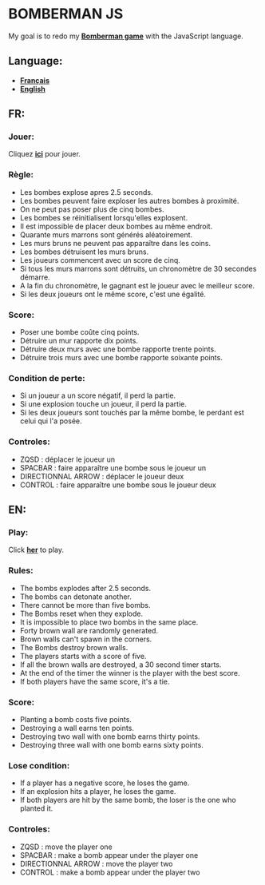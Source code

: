 
# BOMBERMAN JS

My goal is to redo my __[Bomberman game](https://github.com/ValentinVacher/BOMBERMAN.git)__ with the JavaScript language.
## Language:

- __[Français](##FR)__
- __[English](##EN)__
## FR:

### Jouer:

Cliquez __[ici](https://valentinvacher.github.io/BOMBERMAN-JS/)__ pour jouer.
### Règle:

- Les bombes explose apres 2.5 seconds.
- Les bombes peuvent faire exploser les autres bombes à proximité.
- On ne peut pas poser plus de cinq bombes.
- Les bombes se réinitialisent lorsqu'elles explosent.
- Il est impossible de placer deux bombes au même endroit.
- Quarante murs marrons sont générés aléatoirement.
- Les murs bruns ne peuvent pas apparaître dans les coins.
- Les bombes détruisent les murs bruns.
- Les joueurs commencent avec un score de cinq.
- Si tous les murs marrons sont détruits, un chronomètre de 30 secondes démarre.
- A la fin du chronomètre, le gagnant est le joueur avec le meilleur score.
- Si les deux joueurs ont le même score, c'est une égalité.
### Score:

- Poser une bombe coûte cinq points.
- Détruire un mur rapporte dix points.
- Détruire deux murs avec une bombe rapporte trente points.
- Détruire trois murs avec une bombe rapporte soixante points.

### Condition de perte:

- Si un joueur a un score négatif, il perd la partie.
- Si une explosion touche un joueur, il perd la partie.
- Si les deux joueurs sont touchés par la même bombe, le perdant est celui qui l'a posée.
### Controles:

- ZQSD : déplacer le joueur un
- SPACBAR : faire apparaître une bombe sous le joueur un
- DIRECTIONNAL ARROW : déplacer le joueur deux
- CONTROL : faire apparaître une bombe sous le joueur deux
## EN:

### Play:

Click __[her](https://valentinvacher.github.io/BOMBERMAN-JS/)__ to play.
### Rules:

- The bombs explodes after 2.5 seconds.
- The bombs can detonate another.
- There cannot be more than five bombs.
- The Bombs reset when they explode.
- It is impossible to place two bombs in the same place.
- Forty brown wall are randomly generated.
- Brown walls can't spawn in the corners.
- The Bombs destroy brown walls.
- The players starts with a score of five.
- If all the brown walls are destroyed, a 30 second timer starts.
- At the end of the timer the winner is the player with the best score.
- If both players have the same score, it's a tie.
### Score:

- Planting a bomb costs five points.
- Destroying a wall earns ten points.
- Destroying two wall with one bomb earns thirty points.
- Destroying three wall with one bomb earns sixty points.
### Lose condition:

- If a player has a negative score, he loses the game.
- If an explosion hits a player, he loses the game.
- If both players are hit by the same bomb, the loser is the one who planted it.
### Controles:

- ZQSD : move the player one
- SPACBAR : make a bomb appear under the player one
- DIRECTIONNAL ARROW : move the player two
- CONTROL : make a bomb appear under the player two